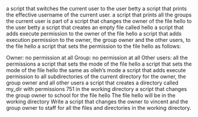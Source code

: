 a script that switches the current user to the user betty
a script that prints the effective username of the current user.
 a script that prints all the groups the current user is part of
 a script that changes the owner of the file hello to the user betty
a script that creates an empty file called hello
 a script that adds execute permission to the owner of the file hello
 a script that adds execution permission to the owner, the group owner and the other users, to the file hello
a script that sets the permission to the file hello as follows:

Owner: no permission at all
Group: no permission at all
Other users: all the permissions
 a script that sets the mode of the file hello
 a script that sets the mode of the file hello the same as olleh’s mode
 a script that adds execute permission to all subdirectories of the current directory for the owner, the group owner and all other users
a script that creates a directory called my_dir with permissions 751 in the working directory
 a script that changes the group owner to school for the file hello
The file hello will be in the working directory
Write a script that changes the owner to vincent and the group owner to staff for all the files and directories in the working directory.
